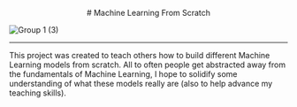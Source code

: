 <p align="center">
  # Machine Learning From Scratch

  ![Group 1 (3)](https://user-images.githubusercontent.com/94305488/143724601-5a48bdb0-47f1-4bec-b09f-7adc486e459d.png)

  ---
  This project was created to teach others how to build different Machine Learning models from scratch. All to often people get abstracted away from the fundamentals of Machine Learning, 
  I hope to solidify some understanding of what these models really are (also to help advance my teaching skills).
</p>
